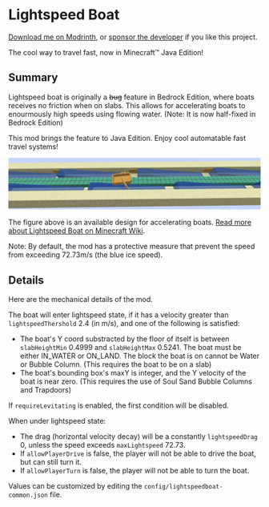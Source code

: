 # Lightspeed Boat

[Download me on Modrinth](https://modrinth.com/mod/lightspeed-boat), or [sponsor the developer](https://afdian.net/a/yezhiyi9670) if you like this project.

The cool way to travel fast, now in Minecraft™ Java Edition!

## Summary

Lightspeed boat is originally a ~~bug~~ feature in Bedrock Edition, where boats receives no friction when on slabs. This allows for accelerating boats to enourmously high speeds using flowing water. (Note: It is now half-fixed in Bedrock Edition)

This mod brings the feature to Java Edition. Enjoy cool automatable fast travel systems!

![](./img/horizontal.png)

The figure above is an available design for accelerating boats. [Read more about Lightspeed Boat on Minecraft Wiki](https://minecraft.fandom.com/zh/wiki/%E6%95%99%E7%A8%8B/%E5%85%89%E9%80%9F%E8%88%B9).

Note: By default, the mod has a protective measure that prevent the speed from exceeding 72.73m/s (the blue ice speed).

## Details

Here are the mechanical details of the mod.

The boat will enter lightspeed state, if it has a velocity greater than `lightspeedThershold` 2.4 (in m/s), and one of the following is satisfied:

- The boat's Y coord substracted by the floor of itself is between `slabHeightMin` 0.4999 and `slabHeightMax` 0.5241. The boat must be either IN_WATER or ON_LAND. The block the boat is on cannot be Water or Bubble Column. (This requires the boat to be on a slab)
- The boat's bounding box's maxY is integer, and the Y velocity of the boat is near zero. (This requires the use of Soul Sand Bubble Columns and Trapdoors)

If `requireLevitating` is enabled, the first condition will be disabled.

When under lightspeed state:

- The drag (horizontal velocity decay) will be a constantly `lightspeedDrag` 0, unless the speed exceeds `maxLightspeed` 72.73.
- If `allowPlayerDrive` is false, the player will not be able to drive the boat, but can still turn it.
- If `allowPlayerTurn` is false, the player will not be able to turn the boat.

Values can be customized by editing the `config/lightspeedboat-common.json` file.
